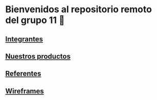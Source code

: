 # Bienvenidos al repositorio remoto del grupo 11 🏡
## [Integrantes](./Integrantes.md)
## [Nuestros productos](./productos.md)
## [Referentes](./referentes.md)
## [Wireframes](./wireframes.md)
